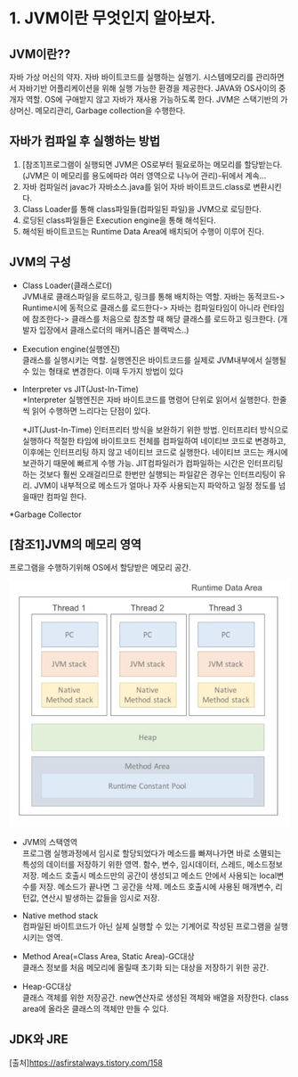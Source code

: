 # 1. JVM이란 무엇인지 알아보자.
	
## JVM이란??
자바 가상 머신의 약자. 자바 바이트코드를 실행하는 실행기. 
시스템메모리를 관리하면서 자바기반 어플리케이션을 위해 실행 가능한 환경을 제공한다.
JAVA와 OS사이의 중개자 역할. OS에 구애받지 않고 자바가 재사용 가능하도록 한다.
JVM은 스택기반의 가상머신.
메모리관리, Garbage collection을 수행한다.
	
## 자바가 컴파일 후 실행하는 방법
1. [참조1]프로그램이 실행되면 JVM은 OS로부터 필요로하는 메모리를 할당받는다.(JVM은 이 메모리를 용도에따라 여러 영역으로 나누어 관리)-뒤에서 계속...
2. 자바 컴파일러 javac가 자바소스.java를 읽어 자바 바이트코드.class로 변환시킨다.
3. Class Loader를 통해 class파일들(컴파일된 파일)을 JVM으로 로딩한다.
4. 로딩된 class파일들은 Execution engine을 통해 해석된다.
5. 해석된 바이트코드는 Runtime Data Area에 배치되어 수행이 이루어 진다.
	
## JVM의 구성
* Class Loader(클래스로더)  
 JVM내로 클래스파일을 로드하고, 링크를 통해 배치하는 역할. 
 자바는 동적코드-> Runtime시에 동적으로 클래스를 로드한다-> 자바는 컴파일타임이 아니라 런타임에 참조한다-> 클래스를 처음으로 참조할 때 해당 클래스를 로드하고 링크한다.
 (개발자 입장에서 클래스로더의 매커니즘은 블랙박스..)
		
* Execution engine(실행엔진)  
클래스를 실행시키는 역할. 실행엔진은 바이트코드를 실제로 JVM내부에서 실행될 수 있는 형태로 변경한다. 이때 두가지 방법이 있다
		
* Interpreter vs JIT(Just-In-Time)  
	*Interpreter
	실행엔진은 자바 바이트코드를 명령어 단위로 읽어서 실행한다. 한줄씩 읽어 수행하면 느리다는 단점이 있다.
				
	*JIT(Just-In-Time)
	인터프리터 방식을 보완하기 위한 방법. 인터프리터 방식으로 실행하다 적절한 타임에 바이트코드 전체를 컴파일하여 네이티브 코드로 변경하고, 이후에는 인터프리팅 하지 않고 네이티브 코드로 실행한다.
	네이티브 코드는 캐시에 보관하기 때문에 빠르게 수행 가능. JIT컴파일러가 컴파일하는 시간은 인터프리팅하는 것보다 훨씬 오래걸리므로 한번만 실행되는 파일같은 경우는 인터프리팅이 유리. 
	JVM이 내부적으로 메소드가 얼마나 자주 사용되는지 파악하고 일정 정도를 넘을때만 컴파일 한다.
		
*Garbage Collector
	
## [참조1]JVM의 메모리 영역
프로그램을 수행하기위해 OS에서 할당받은 메모리 공간.
		
![img](https://github.com/eunchae0280/StudyWithMe/blob/eunch/doc/JVMmemory.JPG)
	
* JVM의 스택영역  
프로그램 실행과정에서 임시로 할당되었다가 메소드를 빠져나가면 바로 소멸되는 특성의 데이터를 저장하기 위한 영역. 함수, 변수, 임시데이터, 스레드, 메소드정보 저장.
메소드 호출시 메소드만의 공간이 생성되고 메소드 안에서 사용되는 local변수를 저장. 메소드가 끝나면 그 공간을 삭제. 
메소드 호출시에 사용된 매개변수, 리턴값, 연산시 발생하는 값들을 임시로 저장.
		
* Native method stack  
컴파일된 바이트코드가 아닌 실제 실행할 수 있는 기계어로 작성된 프로그램을 실행시키는 영역.
		
* Method Area(=Class Area, Static Area)-GC대상  
클래스 정보를 처음 메모리에 올릴때 초기화 되는 대상을 저장하기 위한 공간. 
		
* Heap-GC대상  
클래스 객체를 위한 저장공간. new연산자로 생성된 객체와 배열을 저장한다. class area에 올라온 클래스의 객체만 만들 수 있다. 
	
## JDK와 JRE
	
	
[출처]https://asfirstalways.tistory.com/158
